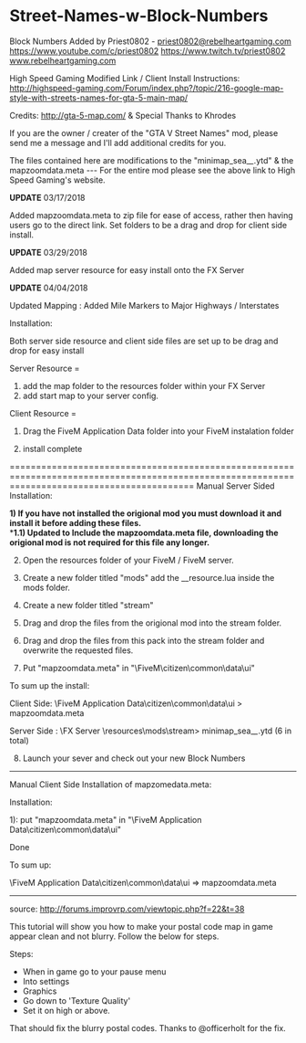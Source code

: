 # Street-Names-w-Block-Numbers

Block Numbers Added by Priest0802 - priest0802@rebelheartgaming.com
https://www.youtube.com/c/priest0802
https://www.twitch.tv/priest0802
www.rebelheartgaming.com

High Speed Gaming Modified Link / Client Install Instructions: http://highspeed-gaming.com/Forum/index.php?/topic/216-google-map-style-with-streets-names-for-gta-5-main-map/

Credits: http://gta-5-map.com/ & Special Thanks to Khrodes

If you are the owner / creater of the "GTA V Street Names" mod, please send me a message and I'll add additional credits for you.

The files contained here are modifications to the "minimap_sea_*_*.ytd" & the mapzoomdata.meta --- For the entire mod please see the above link to High Speed Gaming's website.

**UPDATE** 03/17/2018

Added mapzoomdata.meta to zip file for ease of access, rather then having users go to the direct link.
Set folders to be a drag and drop for client side install.

**UPDATE** 03/29/2018

Added map server resource for easy install onto the FX Server

**UPDATE** 04/04/2018

Updated Mapping : Added Mile Markers to Major Highways / Interstates

Installation:

Both server side resource and client side files are set up to be drag and drop for easy install 

Server Resource = 

1) add the map folder to the resources folder within your FX Server 
2) add start map to your server config.

Client Resource =

1) Drag the FiveM Application Data folder into your FiveM instalation folder 

2) install complete

===============================================================================================================================================
Manual Server Sided Installation:

**1) If you have not installed the origional mod you must download it and install it before adding these files.**  
***1.1) Updated to Include the mapzoomdata.meta file, downloading the origional mod is not required for this file any longer.**

2) Open the resources folder of your FiveM / FiveM server.

3) Create a new folder titled "mods" add the __resource.lua inside the mods folder.

4) Create a new folder titled "stream"

5) Drag and drop the files from the origional mod into the stream folder.

6) Drag and drop the files from this pack into the stream folder and overwrite the requested files.

7) Put "mapzoomdata.meta" in  "\FiveM\citizen\common\data\ui" 

To sum up the install:

Client Side:
\FiveM Application Data\citizen\common\data\ui  > mapzoomdata.meta

Server Side :
\FX Server \resources\mods\stream> minimap_sea_*_*.ytd (6 in total)

8) Launch your sever and check out your new Block Numbers 


-----------------------------------------------------------------------------------------------------------------------------------------------
Manual Client Side Installation of mapzomedata.meta: 

Installation:

1): put "mapzoomdata.meta" in  "\FiveM Application Data\citizen\common\data\ui" 

 
 Done

 
To sum up:

\FiveM Application Data\citizen\common\data\ui  => mapzoomdata.meta

-----------------------------------------------------------------------------------------------------------------------------------------------
source: http://forums.improvrp.com/viewtopic.php?f=22&t=38

This tutorial will show you how to make your postal code map in game appear clean and not blurry. Follow the below for steps.

Steps:

- When in game go to your pause menu
- Into settings
- Graphics
- Go down to 'Texture Quality'
- Set it on high or above.

That should fix the blurry postal codes. Thanks to @officerholt for the fix.
